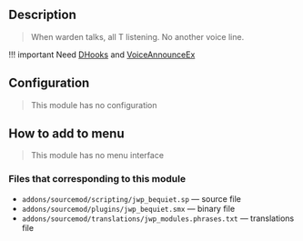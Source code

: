 ## Description
>When warden talks, all T listening. No another voice line.

!!! important
    Need [DHooks](https://goo.gl/ZansZH) and [VoiceAnnounceEx](https://goo.gl/uYomu2)

## Configuration
>This module has no configuration

## How to add to menu
>This module has no menu interface

### Files that corresponding to this module
- `addons/sourcemod/scripting/jwp_bequiet.sp` — source file
- `addons/sourcemod/plugins/jwp_bequiet.smx` — binary file
- `addons/sourcemod/translations/jwp_modules.phrases.txt` — translations file
